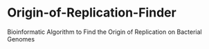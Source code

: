# Origin-of-Replication-Finder
Bioinformatic Algorithm to Find the Origin of Replication on Bacterial Genomes
